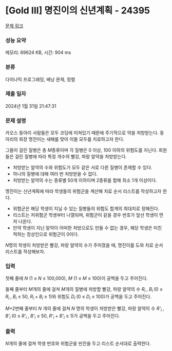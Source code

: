 # [Gold III] 명진이의 신년계획 - 24395 

[문제 링크](https://www.acmicpc.net/problem/24395) 

### 성능 요약

메모리: 69624 KB, 시간: 904 ms

### 분류

다이나믹 프로그래밍, 배낭 문제, 정렬

### 제출 일자

2024년 1월 31일 21:47:31

### 문제 설명

<p>카오스 동아리 사람들은 모두 코딩에 미쳐있기 때문에 주기적으로 약을 처방받는다. 동아리의 회장 명진이는 새해를 맞아 이들 모두를 치료하고자 한다.</p>

<p>그들이 걸린 질병은 총 <em>M</em>종류이며 각 질병은 0 이상, 100 이하의 위험도를 지닌다. 회원들은 걸린 질병에 따라 특정 개수의 빨강, 파랑 알약을 처방받는다.</p>

<ul>
	<li>처방받는 알약의 수와 위험도가 모두 같은 서로 다른 질병이 존재할 수 있다.</li>
	<li>하나의 질병에 대해 여러 번 처방받을 수 없다.</li>
	<li>처방받는 알약의 수는 종류별 50개 이하이며 2종류를 합해 최소 1개 이상이다.</li>
</ul>

<p>명진이는 신년계획에 따라 학생들의 위험군을 계산해 치료 순서 리스트를 작성하고자 한다.</p>

<ul>
	<li>위험군은 해당 학생이 지닐 수 있는 질병들의 위험도 합계의 최대치로 정해진다.</li>
	<li>리스트는 저위험군 학생부터 나열되며, 위험군이 같을 경우 번호가 앞선 학생이 먼저 나온다.</li>
	<li>만약 학생이 지닌 알약이 어떠한 처방으로도 만들 수 없는 경우, 해당 학생은 미친 척하는 정상인으로 위험군이 0이다.</li>
</ul>

<p><em>N</em>명의 학생이 처방받은 빨강, 파랑 알약의 수가 주어졌을 때, 명진이를 도와 치료 순서 리스트를 작성해보자.</p>

### 입력 

 <p>첫째 줄에 <em>N </em>(1 ≤ <em>N</em> ≤ 100,000), <em>M </em>(1 ≤ <em>M</em> ≤ 100)이 공백을 두고 주어진다.</p>

<p>둘째 줄부터 <em>M</em>개의 줄에 걸쳐 <em>M</em>개의 질병에 처방할 빨강, 파랑 알약의 수 <em>R<sub>i </sub></em>, <em>B<sub>i </sub></em>(0 ≤ <em>R<sub>i </sub></em>, <em>B<sub>i</sub></em> ≤ 50, <em>R<sub>i </sub></em>+ <em>B<sub>i</sub></em> ≥ 1)와 위험도 <em>D<sub>i </sub></em>(0 ≤ <em>D<sub>i</sub></em> ≤ 100)가 공백을 두고 주어진다.</p>

<p><em>M</em>+2번째 줄부터 <em>N </em>개의 줄에 걸쳐 <em>N </em>명의 학생이 처방받은 빨강, 파랑 알약의 수 <em>R'<sub>i </sub></em>, <em>B'<sub>i </sub></em>(0 ≤ <em>R'<sub>i </sub></em>, <em>B'<sub>i</sub></em> ≤ 50, <em>R'<sub>i </sub></em>+ <em>B'<sub>i</sub></em>  ≥ 1)가 공백을 두고 주어진다.</p>

### 출력 

 <p><em>N</em>개의 줄에 걸쳐 학생 번호와 위험군을 빈칸을 두고 리스트 순서대로 출력한다.</p>

